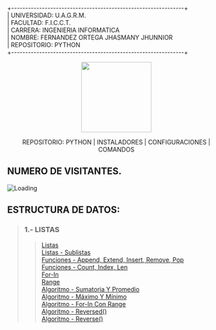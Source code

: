 +--------------------------------------------------------------+<br>
| UNIVERSIDAD: U.A.G.R.M.<br>
| FACULTAD: F.I.C.C.T.<br>
| CARRERA: INGENIERIA INFORMATICA<br>
| NOMBRE: FERNANDEZ ORTEGA JHASMANY JHUNNIOR<br>
| REPOSITORIO: PYTHON<br>
+--------------------------------------------------------------+<br>

<p align="center"><img src="https://github-production-user-asset-6210df.s3.amazonaws.com/36086876/282406040-4e48898c-f122-40de-a463-a68ae29f81a9.png" width="162"></p>
<p align="center">REPOSITORIO: PYTHON | INSTALADORES | CONFIGURACIONES | COMANDOS</p>

## NUMERO DE VISITANTES.
<img align="left" src = "https://profile-counter.glitch.me/Dev_jhasmany.-Python/count.svg" alt ="Loading"> <br>

## ESTRUCTURA DE DATOS:

> ### 1.- LISTAS
>> [Listas](https://github.com/jhasmany-fernandez/Dev_Jhasmany.-Python/blob/main/Estrutura%20Datos/Listas/01.-listas.ipynb)<br>
>> [Listas - Sublistas]()<br>
>> [Funciones - Append, Extend, Insert, Remove, Pop]()<br>
>> [Funciones - Count, Index, Len]()<br>
>> [For-In]()<br>
>> [Range]()<br>
>> [Algoritmo - Sumatoria Y Promedio]()<br>
>> [Algoritmo - Máximo Y Mínimo]()<br>
>> [Algoritmo - For-In Con Range]()<br>
>> [Algoritmo - Reversed()]()<br>
>> [Algoritmo - Reverse()]()<br>